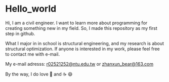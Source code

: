 # Hello_world

Hi, I am a civil engineer. I want to learn more about programming for creating something new in my field.
So, I made this repository as my first step in github. 

What I major in in school is structural engineering, and my research is about structural optimization.
If anyone is interested in my work, please feel free to contact me with e-mail.

My e-mail adresss: r02521252@ntu.edu.tw or zhanxun_bear@163.com

By the way, I do love :pizza: and :coffee: :smile:
